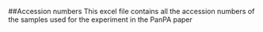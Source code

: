 ##Accession numbers
This excel file contains all the accession numbers of the samples used for the experiment in the PanPA paper
